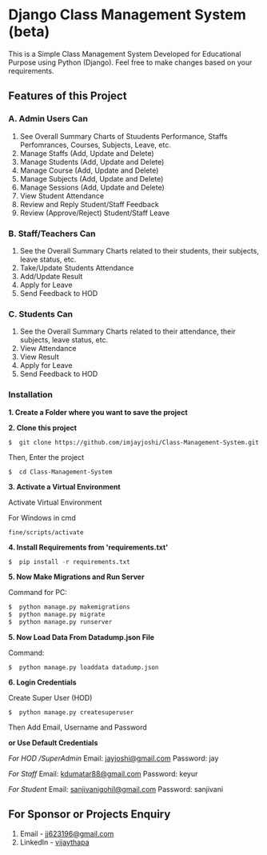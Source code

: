 # Django Class Management System (beta)
This is a Simple Class Management System Developed for Educational Purpose using Python (Django).
Feel free to make changes based on your requirements.


## Features of this Project

### A. Admin Users Can
1. See Overall Summary Charts of Stuudents Performance, Staffs Perfomrances, Courses, Subjects, Leave, etc.
2. Manage Staffs (Add, Update and Delete)
3. Manage Students (Add, Update and Delete)
4. Manage Course (Add, Update and Delete)
5. Manage Subjects (Add, Update and Delete)
6. Manage Sessions (Add, Update and Delete)
7. View Student Attendance
8. Review and Reply Student/Staff Feedback
9. Review (Approve/Reject) Student/Staff Leave

### B. Staff/Teachers Can
1. See the Overall Summary Charts related to their students, their subjects, leave status, etc.
2. Take/Update Students Attendance
3. Add/Update Result
4. Apply for Leave
5. Send Feedback to HOD

### C. Students Can
1. See the Overall Summary Charts related to their attendance, their subjects, leave status, etc.
2. View Attendance
3. View Result
4. Apply for Leave
5. Send Feedback to HOD

### Installation
**1. Create a Folder where you want to save the project**

**2. Clone this project**
```
$  git clone https://github.com/imjayjoshi/Class-Management-System.git
```

Then, Enter the project
```
$  cd Class-Management-System
```

**3. Activate a Virtual Environment**

Activate Virtual Environment

For Windows in cmd
```
fine/scripts/activate
```

**4. Install Requirements from 'requirements.txt'**
```python
$  pip install -r requirements.txt
```

**5. Now Make Migrations and Run Server**

Command for PC:
```python
$  python manage.py makemigrations
$  python manage.py migrate
$  python manage.py runserver
```

**5. Now Load Data From Datadump.json File**

Command:
```
$  python manage.py loaddata datadump.json
```

**6. Login Credentials**

Create Super User (HOD)
```
$  python manage.py createsuperuser
```
Then Add Email, Username and Password

**or Use Default Credentials**

*For HOD /SuperAdmin*
Email: jayjoshi@gmail.com
Password: jay

*For Staff*
Email: kdumatar88@gmail.com
Password: keyur

*For Student*
Email: sanjivanigohil@gmail.com
Password: sanjivani


## For Sponsor or Projects Enquiry
1. Email - jj623196@gmail.com
2. LinkedIn - [vijaythapa](www.linkedin.com/in/jay-joshi2708 "Vijay Thapa on LinkedIn")